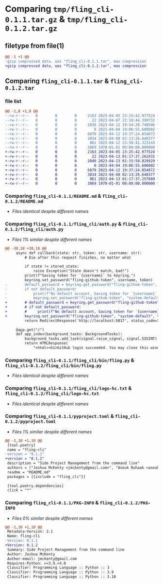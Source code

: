 # Comparing `tmp/fling_cli-0.1.1.tar.gz` & `tmp/fling_cli-0.1.2.tar.gz`

## filetype from file(1)

```diff
@@ -1 +1 @@
-gzip compressed data, was "fling_cli-0.1.1.tar", max compression
+gzip compressed data, was "fling_cli-0.1.2.tar", max compression
```

## Comparing `fling_cli-0.1.1.tar` & `fling_cli-0.1.2.tar`

### file list

```diff
@@ -1,8 +1,8 @@
--rw-r--r--   0        0        0     2163 2023-04-05 23:25:42.977524 fling_cli-0.1.1/README.md
--rw-r--r--   0        0        0       22 2023-04-07 22:10:44.399732 fling_cli-0.1.1/fling_cli/__init__.py
--rw-r--r--   0        0        0     2038 2023-04-12 19:54:28.740946 fling_cli-0.1.1/fling_cli/auth.py
--rw-r--r--   0        0        0        0 2023-04-04 19:06:55.600802 fling_cli-0.1.1/fling_cli/bin/__init__.py
--rw-r--r--   0        0        0     6870 2023-04-12 19:37:24.854872 fling_cli-0.1.1/fling_cli/bin/fling.py
--rw-r--r--   0        0        0     3834 2023-04-08 02:13:26.640377 fling_cli-0.1.1/fling_cli/logo-hc.txt
--rw-r--r--   0        0        0      861 2023-04-12 23:36:41.323143 fling_cli-0.1.1/pyproject.toml
--rw-r--r--   0        0        0     3069 1970-01-01 00:00:00.000000 fling_cli-0.1.1/PKG-INFO
+-rw-r--r--   0        0        0     2163 2023-04-05 23:25:42.977524 fling_cli-0.1.2/README.md
+-rw-r--r--   0        0        0       22 2023-04-13 01:17:37.262832 fling_cli-0.1.2/fling_cli/__init__.py
+-rw-r--r--   0        0        0     2040 2023-04-13 01:15:50.829929 fling_cli-0.1.2/fling_cli/auth.py
+-rw-r--r--   0        0        0        0 2023-04-04 19:06:55.600802 fling_cli-0.1.2/fling_cli/bin/__init__.py
+-rw-r--r--   0        0        0     6870 2023-04-12 19:37:24.854872 fling_cli-0.1.2/fling_cli/bin/fling.py
+-rw-r--r--   0        0        0     3834 2023-04-08 02:13:26.640377 fling_cli-0.1.2/fling_cli/logo-hc.txt
+-rw-r--r--   0        0        0      861 2023-04-13 01:17:37.257680 fling_cli-0.1.2/pyproject.toml
+-rw-r--r--   0        0        0     3069 1970-01-01 00:00:00.000000 fling_cli-0.1.2/PKG-INFO
```

### Comparing `fling_cli-0.1.1/README.md` & `fling_cli-0.1.2/README.md`

 * *Files identical despite different names*

### Comparing `fling_cli-0.1.1/fling_cli/auth.py` & `fling_cli-0.1.2/fling_cli/auth.py`

 * *Files 1% similar despite different names*

```diff
@@ -30,18 +30,18 @@
     async def callback(state: str, token: str, username: str):
         # Die after this request finishes, no matter what
 
         if state != stored_state:
             raise Exception("State doesn't match, bad!")
         print(f"Saving token for `{username}` to keyring.")
         keyring.set_password("fling-github-token", username, token)
-        default_password = keyring.get_password("fling-github-token", "system-default")
-        if not default_password:
-            print(f"No default account, Saving token for `{username}` as default.")
-            keyring.set_password("fling-github-token", "system-default", token)
+        # default_password = keyring.get_password("fling-github-token", "system-default")
+        # if not default_password:
+        #     print(f"No default account, Saving token for `{username}` as default.")
+        keyring.set_password("fling-github-token", "system-default", token)
         return RedirectResponse('http://localhost:5817', status_code=302)
 
     @app.get("/")
     def app_index(background_tasks: BackgroundTasks):
         background_tasks.add_task(signal.raise_signal, signal.SIGINT)
         return HTMLResponse(
             "<html><h1>GitHub login succeeded. You may close this window.</h1></html>"
```

### Comparing `fling_cli-0.1.1/fling_cli/bin/fling.py` & `fling_cli-0.1.2/fling_cli/bin/fling.py`

 * *Files identical despite different names*

### Comparing `fling_cli-0.1.1/fling_cli/logo-hc.txt` & `fling_cli-0.1.2/fling_cli/logo-hc.txt`

 * *Files identical despite different names*

### Comparing `fling_cli-0.1.1/pyproject.toml` & `fling_cli-0.1.2/pyproject.toml`

 * *Files 1% similar despite different names*

```diff
@@ -1,10 +1,10 @@
 [tool.poetry]
 name = "fling-cli"
-version = "0.1.1"
+version = "0.1.2"
 description = "Side Project Management from the command line"
 authors = ["Joshua McKenty <jmckenty@gmail.com>", "Anouk Ruhaak <anoukruhaak@gmail.com>"]
 readme = "README.md"
 packages = [{include = "fling_cli"}]
 
 [tool.poetry.dependencies]
 click = "*"
```

### Comparing `fling_cli-0.1.1/PKG-INFO` & `fling_cli-0.1.2/PKG-INFO`

 * *Files 0% similar despite different names*

```diff
@@ -1,10 +1,10 @@
 Metadata-Version: 2.1
 Name: fling-cli
-Version: 0.1.1
+Version: 0.1.2
 Summary: Side Project Management from the command line
 Author: Joshua McKenty
 Author-email: jmckenty@gmail.com
 Requires-Python: >=3.9,<4.0
 Classifier: Programming Language :: Python :: 3
 Classifier: Programming Language :: Python :: 3.9
 Classifier: Programming Language :: Python :: 3.10
```

